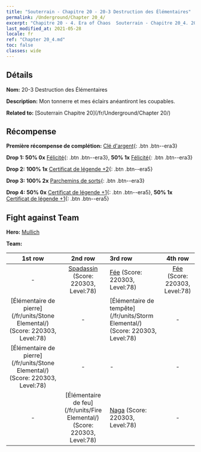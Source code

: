 ```yaml
---
title: "Souterrain - Chapitre 20 - 20-3 Destruction des Élémentaires"
permalink: /Underground/Chapter 20_4/
excerpt: "Chapitre 20 - 4. Era of Chaos  Souterrain - Chapitre 20_4. 20-3 Destruction des Élémentaires"
last_modified_at: 2021-05-28
locale: fr
ref: "Chapter 20_4.md"
toc: false
classes: wide
---
```


## Détails

 **Nom:** 20-3 Destruction des Élémentaires

 **Description:** Mon tonnerre et mes éclairs anéantiront les coupables.

 **Related to:** [Souterrain Chapitre 20](/fr/Underground/Chapter 20/)

## Récompense

 **Première récompense de complétion:** [Clé d'argent](/ItemsFR/con_693/){: .btn .btn--era3}

 **Drop 1:** **50% 0x** [Félicité](/ItemsFR/her_424/){: .btn .btn--era3}, **50% 1x** [Félicité](/ItemsFR/her_424/){: .btn .btn--era3}

 **Drop 2:** **100% 1x** [Certificat de légende +2](/ItemsFR/mat_81/){: .btn .btn--era5}

 **Drop 3:** **100% 2x** [Parchemins de sorts](/ItemsFR/con_694/){: .btn .btn--era3}

 **Drop 4:** **50% 0x** [Certificat de légende +1](/ItemsFR/mat_74/){: .btn .btn--era5}, **50% 1x** [Certificat de légende +1](/ItemsFR/mat_74/){: .btn .btn--era5}


## Fight against Team
 **Hero:** [Mullich](/fr/heroes/Mullich/)

 **Team:**


  | 1st row | 2nd row | 3rd row | 4th row |
  |:----:|:----:|:----|:----:|
  | - | [Spadassin](/fr/units/Swordsman/) (Score: 220303, Level:78)  | [Fée](/fr/units/Sprite/) (Score: 220303, Level:78)  | [Fée](/fr/units/Sprite/) (Score: 220303, Level:78)  |
  | [Élémentaire de pierre](/fr/units/Stone Elemental/) (Score: 220303, Level:78)  | - | [Élémentaire de tempête](/fr/units/Storm Elemental/) (Score: 220303, Level:78)  | - |
  | [Élémentaire de pierre](/fr/units/Stone Elemental/) (Score: 220303, Level:78)  | - | - | - |
  | - | [Élémentaire de feu](/fr/units/Fire Elemental/) (Score: 220303, Level:78)  | [Naga](/fr/units/Naga/) (Score: 220303, Level:78)  | - |


